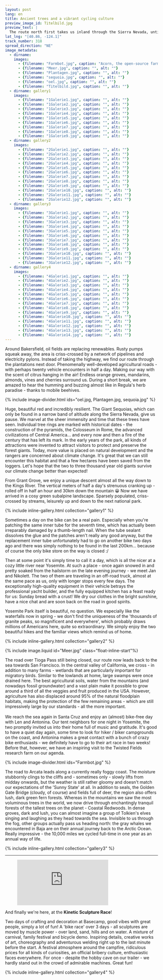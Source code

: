 ```yaml
---
layout: post
lang: en
title: Ancient trees and a vibrant cycling culture
preview_image_id: Titelbild.jpg
preview_text: |
  The route north first takes us inland through the Sierra Nevada, until we make our way to the coast because the roads are still closed at this time of year. Impressive trees - so incredible that they first became known as the 'Californian Hoax' -, nice encounters and an exuberant and lively piece of cycling tradition are our highlights.
lat_lng: "[40.86, -124.1]"
track_number: 318
spread_direction: "NE"
image_metadata:
  - dirname:
    images:
      - {filename: "Farmbot.jpg", caption: "Acorn, the open-source farm bot - my next exciting project when we are back home?", alt: ""}
      - {filename: "Meer.jpg", caption: "", alt: ""}
      - {filename: "Plantagen.jpg", caption: "", alt: ""}
      - {filename: "sequoia.jpg", caption: "", alt: ""}
      - {filename: "oel.jpg", caption: "", alt: ""}
      - {filename: "Titelbild.jpg", caption: "", alt: ""}
  - dirname: gallery1
    images:
      - {filename: "1Galerie1.jpg", caption: "", alt: ""}
      - {filename: "1Galerie2.jpg", caption: "", alt: ""}
      - {filename: "1Galerie3.jpg", caption: "", alt: ""}
      - {filename: "1Galerie4.jpg", caption: "", alt: ""}
      - {filename: "1Galerie5.jpg", caption: "", alt: ""}
      - {filename: "1Galerie6.jpg", caption: "", alt: ""}
      - {filename: "1Galerie7.jpg", caption: "", alt: ""}
      - {filename: "1Galerie8.jpg", caption: "", alt: ""}
      - {filename: "1Galerie9.jpg", caption: "", alt: ""}
  - dirname: gallery2
    images:
      - {filename: "2Galerie1.jpg", caption: "", alt: ""}
      - {filename: "2Galerie2.jpg", caption: "", alt: ""}
      - {filename: "2Galerie3.jpg", caption: "", alt: ""}
      - {filename: "2Galerie4.jpg", caption: "", alt: ""}
      - {filename: "2Galerie5.jpg", caption: "", alt: ""}
      - {filename: "2Galerie6.jpg", caption: "", alt: ""}
      - {filename: "2Galerie7.jpg", caption: "", alt: ""}
      - {filename: "2Galerie8.jpg", caption: "", alt: ""}
      - {filename: "2Galerie9.jpg", caption: "", alt: ""}
      - {filename: "2Galerie10.jpg", caption: "", alt: ""}
      - {filename: "2Galerie11.jpg", caption: "", alt: ""}
      - {filename: "2Galerie12.jpg", caption: "", alt: ""}
  - dirname: gallery3
    images:
      - {filename: "3Galerie1.jpg", caption: "", alt: ""}
      - {filename: "3Galerie2.jpg", caption: "", alt: ""}
      - {filename: "3Galerie3.jpg", caption: "", alt: ""}
      - {filename: "3Galerie4.jpg", caption: "", alt: ""}
      - {filename: "3Galerie5.jpg", caption: "", alt: ""}
      - {filename: "3Galerie6.jpg", caption: "", alt: ""}
      - {filename: "3Galerie7.jpg", caption: "", alt: ""}
      - {filename: "3Galerie8.jpg", caption: "", alt: ""}
      - {filename: "3Galerie9.jpg", caption: "", alt: ""}
      - {filename: "3Galerie10.jpg", caption: "", alt: ""}
      - {filename: "3Galerie11.jpg", caption: "", alt: ""}
      - {filename: "3Galerie12.jpg", caption: "", alt: ""}
  - dirname: gallery4
    images:
      - {filename: "4Galerie1.jpg", caption: "", alt: ""}
      - {filename: "4Galerie2.jpg", caption: "", alt: ""}
      - {filename: "4Galerie3.jpg", caption: "", alt: ""}
      - {filename: "4Galerie4.jpg", caption: "", alt: ""}
      - {filename: "4Galerie5.jpg", caption: "", alt: ""}
      - {filename: "4Galerie6.jpg", caption: "", alt: ""}
      - {filename: "4Galerie7.jpg", caption: "", alt: ""}
      - {filename: "4Galerie8.jpg", caption: "", alt: ""}
      - {filename: "4Galerie9.jpg", caption: "", alt: ""}
      - {filename: "4Galerie10.jpg", caption: "", alt: ""}
      - {filename: "4Galerie11.jpg", caption: "", alt: ""}
      - {filename: "4Galerie12.jpg", caption: "", alt: ""}
      - {filename: "4Galerie13.jpg", caption: "", alt: ""}
      - {filename: "4Galerie14.jpg", caption: "", alt: ""}
---
```


Around Bakersfield, oil fields are replacing renewables. Rusty pumps squeak away, the area is criss-crossed by a network of pipelines and electricity pylons. Instead of taking the highway, we find our route through the plantations next door. Phenomenally well-developed agricultural roads - with perhaps twenty vehicle encounters in half a day. Making our way with the scent of citrus hanging in the air! Endless orange groves, mandarins, almonds, vines and cherries surround us. During a short break, we are amazed to hear the humming and buzzing almost like in Regula's herb paradise - thanks to mobile beehives.

{% include image-divider.html ids="oel.jpg, Plantagen.jpg, sequoia.jpg" %}

Huge, beautiful red and incredibly resilient. The Giant Sequoias, which can only be found in a narrow band of altitude along the Sierra Nevada, give us pause. We marvel at the sheer immensity and time that these trees have seen. Individual tree rings are marked with historical dates - the construction of the pyramids, the Colosseum in Rome, the advanced civilizations of Central America... and every now and then a fire of the century that has left its mark. In the early years of the park, all kinds of attractions were invented to attract visitors to protect and preserve the forest giants. Today, more value is placed on natural development and the rangers are concerned about climate change. It's great that we can still encounter this habitat and that a few hectares have been saved from the loggers. Let's hope that the two to three thousand year old giants survive our climate change better than expected!

From Grant Grove, we enjoy a unique descent almost all the way down to the Kings River. The vertical meters of half a day's strenuous cranking up - rolled off in half an hour and 30km down the mountain 😀 Now we have arrived in a cosy green subalpine landscape. Sparsely populated, criss-crossed by streams, leisurely up and down to the next national park.

{% include inline-gallery.html collection="gallery1" %}

Sometimes a day on the bike can be a real pain. Especially when you're patching the same inner tube for the seventh time, which has actually been irreparably damaged by a thumb-length nail. When the tube sealant dissolves the glue and the patches aren't really any good anyway, but the replacement inner tube unfortunately had to go on another bike two days ago and there was simply nothing to be found in the last 200km... because of course the only bike store on the way is closed :/

Then at some point it's simply time to call it a day, which is all the nicer at a cozy little river near Yosemite. At such a place - once again snowed in and pretty soaked from the hailstorm on the late evening journey - we meet Jan and Nikolett. The two of them are traveling in an off-road truck, almost at the same pace as us, only with longer stops every few days. The exceptionally high-quality equipment in their vehicle betrays the professional yacht builder, and the fully equipped kitchen has a feast ready for us: Sunday bread with a crust! We dry our clothes in the bright sunshine, have a nice chat and are soon back on the road in good spirits.

Yosemite Park itself is beautiful, no question. We especially like the waterfalls now in spring - we don't find the uniqueness of the 'thousands of granite peaks, so magnificent and everywhere', which probably draws millions of Americans here, quite so extraordinary. We simply enjoy the two beautiful hikes and the familiar views which remind us of home.

{% include inline-gallery.html collection="gallery2" %}

<div class="flow-root">
  {% include image.liquid id="Meer.jpg" class="float-inline-start"%}

  The road over Tioga Pass still being closed, our route now leads back to the sea towards San Francisco. In the central valley of California, we cross - in addition to many farms - wetlands that are particularly important for migratory birds. Similar to the lowlands at home, large swamps were once drained here. The best agricultural soils, water from the mountains (and nowadays fossil groundwater) and a vast plain make it possible to grow around a third of all the veggies and fruit produced in the USA. However, agriculture has also displaced around 95% of the natural floodplain habitats, making the protection of the few remaining areas - which are still impressively large by our standards - all the more important.
  <br><br>
  We reach the sea again in Santa Cruz and enjoy an (almost) bike-free day with Len and Antonina. Our tent neighbors for one night in Yosemite, the two promptly invited us into their home full of music and gratitude. It's good to have a quiet day again, some time to look for hiker / biker campgrounds on the coast, and Antonina makes a great contact with a bunch of crazy bike enthusiasts - we definitely have to go to their art race in two weeks! Before that, however, we have an inspiring visit to the Twisted Fields research farm on our agenda.
</div>

{% include image-divider.html ids="Farmbot.jpg" %}

The road to Arcata leads along a currently really foggy coast. The moisture stubbornly clings to the cliffs and - sometimes only - slowly lifts from midday onwards, but the weather is still rather gloomy and doesn't match our expectations of the 'Sunny State' at all. In addition to seals, the Golden Gate Bridge (cloudy, of course) and fields full of deer, the region also offers lush, dark green fern forests. Whereas in the mountains we saw the most voluminous trees in the world, we now drive through enchantingly tranquil forests of the tallest trees on the planet - Coastal Redwoods. In dense groves, dark and lush, you can almost imagine a group of Tolkien's elves singing and laughing as they head towards the sea. Invisible to us through the fog, other groups actually pass us heading north: the gray whales we encountered in Baja are on their annual journey back to the Arctic Ocean. Really impressive - the 10,000 miles we cycled full-time in one year as an annual way of life.

{% include inline-gallery.html collection="gallery3" %}

---

<figure class="float-inline-end">
  <iframe class="youtube-halfwidth" src="https://www.youtube-nocookie.com/embed/XaOB-nLKz5I?si=dQhUNT21p6sQ6nKU" title="Kinetic Sculpture Race" frameborder="0" allow="web-share" allowfullscreen ></iframe>
</figure>

And finally we're here, at the **Kinetic Sculpture Race**!

Two days of crafting and decoration at Basecamp, good vibes with great people, simply a lot of fun! A 'bike race' over 3 days - all sculptures are moved by muscle power - over land, sand, hills and on water. A mixture of carnival, family festival and bicycle demo. Inspiring details, creative works of art, choreography and adventurous welding right up to the last minute before the start. A festival atmosphere around the campfire, ridiculous prices for all kinds of curiosities, an official bribery culture, enthusiastic faces everywhere. For once - despite the hobby cave on our trailer - we hardly stand out in the crowd of admirable machines. Great fun!

<div class="float-clear"></div>

{% include inline-gallery.html collection="gallery4" %}